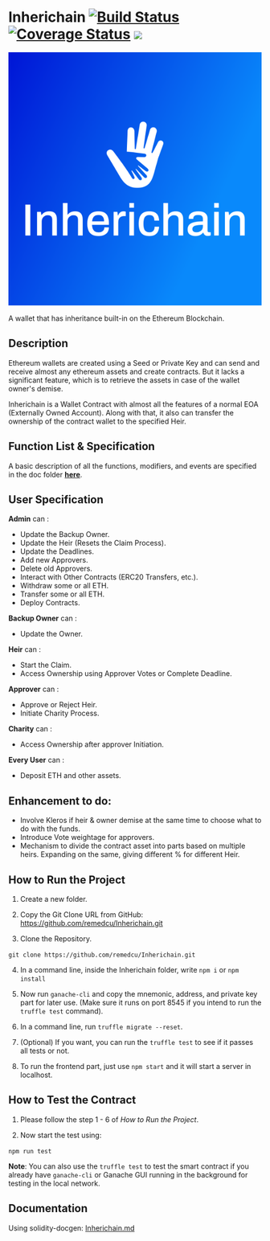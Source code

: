 # Inherichain [![Build Status](https://travis-ci.org/remedcu/Inherichain.svg?branch=main)](https://travis-ci.org/remedcu/Inherichain) [![Coverage Status](https://coveralls.io/repos/github/remedcu/Inherichain/badge.svg?branch=main)](https://coveralls.io/github/remedcu/Inherichain?branch=main) ![](https://www.code-inspector.com/project/15933/score/svg)

![Inherichain](media/default.svg)

A wallet that has inheritance built-in on the Ethereum Blockchain.

## Description

Ethereum wallets are created using a Seed or Private Key and can send and receive almost any ethereum assets and create contracts. But it lacks a significant feature, which is to retrieve the assets in case of the wallet owner's demise.

Inherichain is a Wallet Contract with almost all the features of a normal EOA (Externally Owned Account). Along with that, it also can transfer the ownership of the contract wallet to the specified Heir.

## Function List & Specification

A basic description of all the functions, modifiers, and events are specified in the doc folder [**here**](docs/Inherichain.md).

## User Specification

**Admin** can :
- Update the Backup Owner.
- Update the Heir (Resets the Claim Process).
- Update the Deadlines.
- Add new Approvers.
- Delete old Approvers.
- Interact with Other Contracts (ERC20 Transfers, etc.).
- Withdraw some or all ETH.
- Transfer some or all ETH.
- Deploy Contracts.

**Backup Owner** can :
- Update the Owner.

**Heir** can :
- Start the Claim.
- Access Ownership using Approver Votes or Complete Deadline.

**Approver** can :
- Approve or Reject Heir.
- Initiate Charity Process.

**Charity** can :
- Access Ownership after approver Initiation.

**Every User** can :
- Deposit ETH and other assets.

## Enhancement to do:
- Involve Kleros if heir & owner demise at the same time to choose what to do with the funds.
- Introduce Vote weightage for approvers.
- Mechanism to divide the contract asset into parts based on multiple heirs. Expanding on the same, giving different % for different Heir.

## How to Run the Project

1. Create a new folder.

2. Copy the Git Clone URL from GitHub: https://github.com/remedcu/Inherichain.git

3. Clone the Repository.

`git clone https://github.com/remedcu/Inherichain.git`

4. In a command line, inside the Inherichain folder, write `npm i` or `npm install`

5. Now run `ganache-cli` and copy the mnemonic, address, and private key part for later use. (Make sure it runs on port 8545 if you intend to run the `truffle test` command).

6. In a command line, run `truffle migrate --reset`.

7. (Optional) If you want, you can run the `truffle test` to see if it passes all tests or not.

8. To run the frontend part, just use `npm start` and it will start a server in localhost.

## How to Test the Contract

1. Please follow the step 1 - 6 of *How to Run the Project*.

2. Now start the test using:

`npm run test`

**Note**: You can also use the `truffle test` to test the smart contract if you already have `ganache-cli` or Ganache GUI running in the background for testing in the local network.

## Documentation

Using solidity-docgen: [Inherichain.md](docs/Inherichain.md)